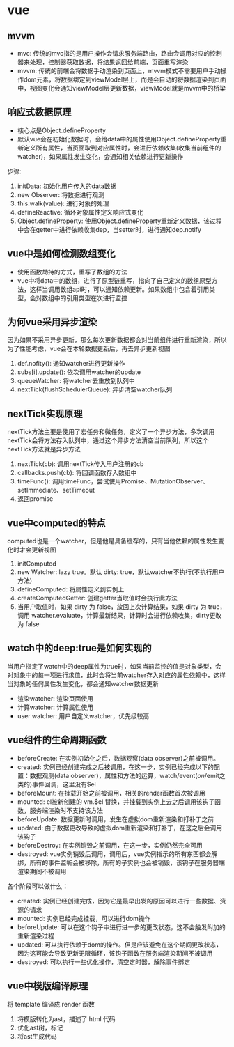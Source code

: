 # vue

## mvvm

- mvc: 传统的mvc指的是用户操作会请求服务端路由，路由会调用对应的控制器来处理，控制器获取数据，将结果返回给前端，页面重写渲染
- mvvm: 传统的前端会将数据手动渲染到页面上，mvvm模式不需要用户手动操作dom元素，将数据绑定到viewModel层上，而是会自动的将数据渲染到页面中，视图变化会通知viewModel层更新数据，viewModel就是mvvm中的桥梁

## 响应式数据原理

- 核心点是Object.defineProperty
- 默认vue会在初始化数据时，会给data中的属性使用Object.defineProperty重新定义所有属性，当页面取到对应属性时，会进行依赖收集(收集当前组件的watcher)，如果属性发生变化，会通知相关依赖进行更新操作

步骤:

1. initData: 初始化用户传入的data数据
2. new Observer: 将数据进行观测
3. this.walk(value): 进行对象的处理
4. defineReactive: 循环对象属性定义响应式变化
5. Object.defineProperty: 使用Object.defineProperty重新定义数据，该过程中会在getter中进行依赖收集dep，当setter时，进行通知dep.notify

## vue中是如何检测数组变化

- 使用函数劫持的方式，重写了数组的方法
- vue中将data中的数组，进行了原型链重写，指向了自己定义的数组原型方法，这样当调用数组api时，可以通知依赖更新。如果数组中包含着引用类型，会对数组中的引用类型在次进行监控

## 为何vue采用异步渲染

因为如果不采用异步更新，那么每次更新数据都会对当前组件进行重新渲染，所以为了性能考虑，vue会在本轮数据更新后，再去异步更新视图

1. def.nofity(): 通知watcher进行更新操作
2. subs[i].update(): 依次调用watcher的update
3. queueWatcher: 将watcher去重放到队列中
4. nextTick(flushSchedulerQueue): 异步清空watcher队列

## nextTick实现原理

nextTick方法主要是使用了宏任务和微任务，定义了一个异步方法，多次调用nextTick会将方法存入队列中，通过这个异步方法清空当前队列，所以这个nextTick方法就是异步方法

1. nextTick(cb): 调用nextTick传入用户注册的cb
2. callbacks.push(cb): 将回调函数存入数组中
3. timeFunc(): 调用timeFunc，尝试使用Promise、MutationObserver、setImmediate、setTimeout
4. 返回promise

## vue中computed的特点

computed也是一个watcher，但是他是具备缓存的，只有当他依赖的属性发生变化时才会更新视图

1. initComputed
2. new Watcher: lazy true。默认 dirty: true，默认watcher不执行(不执行用户方法)
3. defineComputed: 将属性定义到实例上
4. createComputedGetter: 创建getter当取值时会执行此方法
5. 当用户取值时，如果 dirty 为 false，放回上次计算结果，如果 dirty 为 true，调用 watcher.evaluate，计算最新结果，计算时会进行依赖收集，dirty更改为 false

## watch中的deep:true是如何实现的

当用户指定了watch中的deep属性为true时，如果当前监控的值是对象类型，会对对象中的每一项进行求值，此时会将当前watcher存入对应的属性依赖中，这样当对象的任何属性发生变化，都会通知watcher数据更新

- 渲染watcher: 渲染页面使用
- 计算watcher: 计算属性使用
- user watcher: 用户自定义watcher，优先级较高

## vue组件的生命周期函数

- beforeCreate: 在实例初始化之后，数据观察(data observer)之前被调用。
- created: 实例已经创建完成之后被调用，在这一步，实例已经完成以下的配置：数据观测(data observer)，属性和方法的运算，watch/event($on/$emit之类的)事件回调，这里没有$el
- beforeMount: 在挂载开始之前被调用，相关的render函数首次被调用
- mounted: el被新创建的 vm.$el 替换，并挂载到实例上去之后调用该钩子函数，服务端渲染时不支持该方法
- beforeUpdate: 数据更新时调用，发生在虚拟dom重新渲染和打补丁之前
- updated: 由于数据更改导致的虚拟dom重新渲染和打补丁，在这之后会调用该钩子
- beforeDestroy: 在实例销毁之前调用，在这一步，实例仍然完全可用
- destroyed: vue实例销毁后调用，调用后，vue实例指示的所有东西都会解绑，所有的事件监听会被移除，所有的子实例也会被销毁，该钩子在服务器端渲染期间不被调用

各个阶段可以做什么：

- created: 实例已经创建完成，因为它是最早出发的原因可以进行一些数据、资源的请求
- mounted: 实例已经完成挂载，可以进行dom操作
- beforeUpdate: 可以在这个钩子中进行进一步的更改状态，这不会触发附加的重新渲染过程
- updated: 可以执行依赖于dom的操作。但是应该避免在这个期间更改状态，因为这可能会导致更新无限循环，该钩子函数在服务端渲染期间不被调用
- destroyed: 可以执行一些优化操作，清空定时器，解除事件绑定

## vue中模版编译原理

将 template 编译成 render 函数

1. 将模版转化为ast，描述了 html 代码
2. 优化ast树，标记
3. 将ast生成代码
